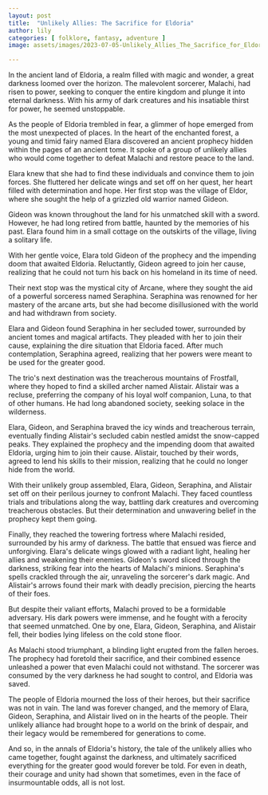 ```yaml
---
layout: post
title:  "Unlikely Allies: The Sacrifice for Eldoria"
author: lily
categories: [ folklore, fantasy, adventure ]
image: assets/images/2023-07-05-Unlikely_Allies_The_Sacrifice_for_Eldoria.png

---
```

In the ancient land of Eldoria, a realm filled with magic and wonder, a great darkness loomed over the horizon. The malevolent sorcerer, Malachi, had risen to power, seeking to conquer the entire kingdom and plunge it into eternal darkness. With his army of dark creatures and his insatiable thirst for power, he seemed unstoppable.

As the people of Eldoria trembled in fear, a glimmer of hope emerged from the most unexpected of places. In the heart of the enchanted forest, a young and timid fairy named Elara discovered an ancient prophecy hidden within the pages of an ancient tome. It spoke of a group of unlikely allies who would come together to defeat Malachi and restore peace to the land.

Elara knew that she had to find these individuals and convince them to join forces. She fluttered her delicate wings and set off on her quest, her heart filled with determination and hope. Her first stop was the village of Eldor, where she sought the help of a grizzled old warrior named Gideon.

Gideon was known throughout the land for his unmatched skill with a sword. However, he had long retired from battle, haunted by the memories of his past. Elara found him in a small cottage on the outskirts of the village, living a solitary life.

With her gentle voice, Elara told Gideon of the prophecy and the impending doom that awaited Eldoria. Reluctantly, Gideon agreed to join her cause, realizing that he could not turn his back on his homeland in its time of need.

Their next stop was the mystical city of Arcane, where they sought the aid of a powerful sorceress named Seraphina. Seraphina was renowned for her mastery of the arcane arts, but she had become disillusioned with the world and had withdrawn from society.

Elara and Gideon found Seraphina in her secluded tower, surrounded by ancient tomes and magical artifacts. They pleaded with her to join their cause, explaining the dire situation that Eldoria faced. After much contemplation, Seraphina agreed, realizing that her powers were meant to be used for the greater good.

The trio's next destination was the treacherous mountains of Frostfall, where they hoped to find a skilled archer named Alistair. Alistair was a recluse, preferring the company of his loyal wolf companion, Luna, to that of other humans. He had long abandoned society, seeking solace in the wilderness.

Elara, Gideon, and Seraphina braved the icy winds and treacherous terrain, eventually finding Alistair's secluded cabin nestled amidst the snow-capped peaks. They explained the prophecy and the impending doom that awaited Eldoria, urging him to join their cause. Alistair, touched by their words, agreed to lend his skills to their mission, realizing that he could no longer hide from the world.

With their unlikely group assembled, Elara, Gideon, Seraphina, and Alistair set off on their perilous journey to confront Malachi. They faced countless trials and tribulations along the way, battling dark creatures and overcoming treacherous obstacles. But their determination and unwavering belief in the prophecy kept them going.

Finally, they reached the towering fortress where Malachi resided, surrounded by his army of darkness. The battle that ensued was fierce and unforgiving. Elara's delicate wings glowed with a radiant light, healing her allies and weakening their enemies. Gideon's sword sliced through the darkness, striking fear into the hearts of Malachi's minions. Seraphina's spells crackled through the air, unraveling the sorcerer's dark magic. And Alistair's arrows found their mark with deadly precision, piercing the hearts of their foes.

But despite their valiant efforts, Malachi proved to be a formidable adversary. His dark powers were immense, and he fought with a ferocity that seemed unmatched. One by one, Elara, Gideon, Seraphina, and Alistair fell, their bodies lying lifeless on the cold stone floor.

As Malachi stood triumphant, a blinding light erupted from the fallen heroes. The prophecy had foretold their sacrifice, and their combined essence unleashed a power that even Malachi could not withstand. The sorcerer was consumed by the very darkness he had sought to control, and Eldoria was saved.

The people of Eldoria mourned the loss of their heroes, but their sacrifice was not in vain. The land was forever changed, and the memory of Elara, Gideon, Seraphina, and Alistair lived on in the hearts of the people. Their unlikely alliance had brought hope to a world on the brink of despair, and their legacy would be remembered for generations to come.

And so, in the annals of Eldoria's history, the tale of the unlikely allies who came together, fought against the darkness, and ultimately sacrificed everything for the greater good would forever be told. For even in death, their courage and unity had shown that sometimes, even in the face of insurmountable odds, all is not lost.